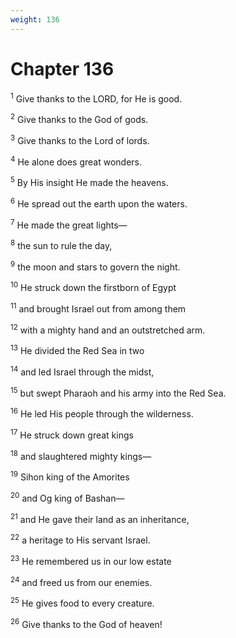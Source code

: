 ```yaml
---
weight: 136
---
```


# Chapter 136

<sup>1</sup> Give thanks to the LORD, for He is good. 

<sup>2</sup> Give thanks to the God of gods. 

<sup>3</sup> Give thanks to the Lord of lords. 

<sup>4</sup> He alone does great wonders. 

<sup>5</sup> By His insight He made the heavens. 

<sup>6</sup> He spread out the earth upon the waters. 

<sup>7</sup> He made the great lights— 

<sup>8</sup> the sun to rule the day, 

<sup>9</sup> the moon and stars to govern the night. 

<sup>10</sup> He struck down the firstborn of Egypt 

<sup>11</sup> and brought Israel out from among them 

<sup>12</sup> with a mighty hand and an outstretched arm. 

<sup>13</sup> He divided the Red Sea in two 

<sup>14</sup> and led Israel through the midst, 

<sup>15</sup> but swept Pharaoh and his army into the Red Sea. 

<sup>16</sup> He led His people through the wilderness. 

<sup>17</sup> He struck down great kings 

<sup>18</sup> and slaughtered mighty kings— 

<sup>19</sup> Sihon king of the Amorites 

<sup>20</sup> and Og king of Bashan— 

<sup>21</sup> and He gave their land as an inheritance, 

<sup>22</sup> a heritage to His servant Israel. 

<sup>23</sup> He remembered us in our low estate 

<sup>24</sup> and freed us from our enemies. 

<sup>25</sup> He gives food to every creature. 

<sup>26</sup> Give thanks to the God of heaven! 


